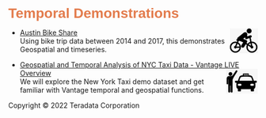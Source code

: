 <b style = 'font-size:28px;font-family:Arial;color:#E37C4D'>Temporal Demonstrations</b>
 
* [Austin Bike Share](../UseCases/AustinBikeShare/AustinBikeShare.ipynb)<img src="../UseCases/AustinBikeShare/Austin_Bikeshare_Icon.jpg" style="float: right; margin-left: 10px; height: 50px; width: auto;" />
<br>Using bike trip data between 2014 and 2017, this demonstrates Geospatial and timeseries.</br>
 
* [Geospatial and Temporal Analysis of NYC Taxi Data - Vantage LIVE Overview](../UseCases/NYC-taxi-4d/NYC-taxi-4d.ipynb)<img src="../UseCases/NYC-taxi-4d/NYCTaxi_Icon.jpg" style="float: right; margin-left: 10px; height: 50px; width: auto;" />
<br>We will explore the New York Taxi demo dataset and get familiar with Vantage temporal and geospatial functions.</br>
 

Copyright © 2022 Teradata Corporation

